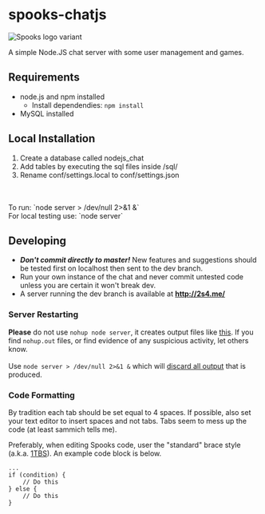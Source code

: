 spooks-chatjs
================

![Spooks logo variant](http://i.imgur.com/gs3iohM.jpg "Spooks logo")

A simple Node.JS chat server with some user management and games.

## Requirements
* node.js and npm installed  
  * Install dependendies: `npm install`
* MySQL installed

## Local Installation
1. Create a database called nodejs_chat
2. Add tables by executing the sql files inside /sql/
3. Rename conf/settings.local to conf/settings.json
<br>
<br>
To run:
`node server > /dev/null 2>&1 &`<br>
For local testing use:
`node server`

## Developing
* ***Don't commit directly to master!*** New features and suggestions should be tested first on localhost then sent to the dev branch.
* Run your own instance of the chat and never commit untested code unless you are certain it won't break dev.
* A server running the dev branch is available at **<http://2s4.me/>**

### Server Restarting

**Please** do not use `nohup node server`, it creates output files like  [this](http://i.gyazo.com/e87040b6c4589bba8b1079a23ae221d2.png). If you find `nohup.out` files, or find evidence of any suspicious activity, let others know.
<br><br>
Use `node server > /dev/null 2>&1 &` which will [discard all output](http://stackoverflow.com/questions/8220098/how-to-redirect-the-output-of-an-application-in-background-to-dev-null) that is produced.

### Code Formatting

By tradition each tab should be set equal to 4 spaces. If possible, also set your text editor to insert spaces and not tabs. Tabs seem to mess up the code (at least sammich tells me).

Preferably, when editing Spooks code, user the "standard" brace style (a.k.a. [1TBS](http://en.wikipedia.org/wiki/Indent_style#Variant:_1TBS)). An example code block is below.

```
...
if (condition) {
    // Do this
} else {
    // Do this
}
```
